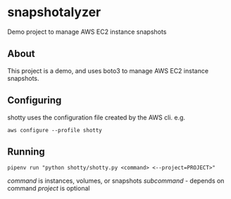 # snapshotalyzer

Demo project to manage AWS EC2 instance snapshots

## About

This project is a demo, and uses boto3 to manage AWS EC2 instance snapshots.

## Configuring

shotty uses the configuration file created by the AWS cli. e.g.

`aws configure --profile shotty`

## Running

`pipenv run "python shotty/shotty.py <command> <--project=PROJECT>"`

*command* is instances, volumes, or snapshots
*subcommand* - depends on command
*project* is optional
